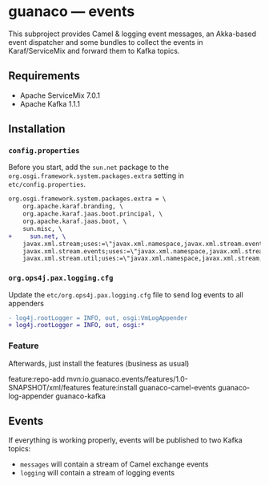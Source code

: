 # guanaco &mdash; events
This subproject provides Camel & logging event messages, an Akka-based event dispatcher and some bundles to collect the events in Karaf/ServiceMix and forward them to Kafka topics.

## Requirements

* Apache ServiceMix 7.0.1
* Apache Kafka 1.1.1

## Installation

### `config.properties`
Before you start, add the `sun.net` package to the `org.osgi.framework.system.packages.extra` setting in `etc/config.properties`.

```diff
org.osgi.framework.system.packages.extra = \
    org.apache.karaf.branding, \
    org.apache.karaf.jaas.boot.principal, \
    org.apache.karaf.jaas.boot, \
    sun.misc, \
+     sun.net, \
    javax.xml.stream;uses:=\"javax.xml.namespace,javax.xml.stream.events,javax.xml.stream.util,javax.xml.transform\";version=1.2, \
    javax.xml.stream.events;uses:=\"javax.xml.namespace,javax.xml.stream\";version=1.2, \
    javax.xml.stream.util;uses:=\"javax.xml.namespace,javax.xml.stream,javax.xml.stream.events\";version=1.2, \

```

### `org.ops4j.pax.logging.cfg`

Update the `etc/org.ops4j.pax.logging.cfg` file to send log events to all appenders

```diff
- log4j.rootLogger = INFO, out, osgi:VmLogAppender
+ log4j.rootLogger = INFO, out, osgi:*
```

### Feature

Afterwards, just install the features (business as usual)

   feature:repo-add mvn:io.guanaco.events/features/1.0-SNAPSHOT/xml/features
   feature:install guanaco-camel-events guanaco-log-appender guanaco-kafka
   
## Events

If everything is working properly, events will be published to two Kafka topics:

* `messages` will contain a stream of Camel exchange events
* `logging` will contain a stream of logging events
